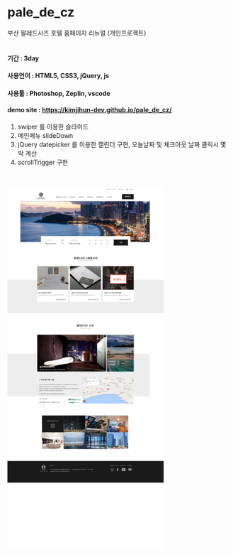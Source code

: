 # pale_de_cz
부산 팔레드시즈 호텔 홈페이지 리뉴얼 (개인프로젝트)
<br><br>

#### 기간 : 3day
#### 사용언어 : HTML5, CSS3, jQuery, js
#### 사용툴 : Photoshop, Zeplin, vscode
#### demo site : https://kimjihun-dev.github.io/pale_de_cz/

1. swiper 를 이용한 슬라이드
2. 메인메뉴 slideDown
3. jQuery datepicker 를 이용한 캘린더 구현, 오늘날짜 및 체크아웃 날짜 클릭시 몇박 계산
4. scrollTrigger 구현 

<br><br>
<img src="https://github.com/kimjihun-dev/pale_de_cz/blob/master/%ED%8C%94%EB%A0%88%EB%93%9C%EC%8B%9C%EC%A6%88.jpg" width=70%>
